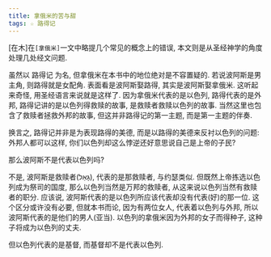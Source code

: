 ```yaml
---
title: 拿俄米的苦与甜
tags: ☆ 路得记
---
```


[在木]在`[拿俄米]`一文中略提几个常见的概念上的错误, 本文则是从圣经神学的角度处理几处经文问题.


虽然以 路得记 为名, 但拿俄米在本书中的地位绝对是不容置疑的. 若说波阿斯是男主角, 则路得就是女配角. 表面看是波阿斯娶路得, 其实是波阿斯娶拿俄米. 这听起来奇怪, 用圣经语言来说就是这样了. 因为拿俄米代表的是以色列, 路得代表的是外邦, 路得记讲的是以色列得救赎的故事, 是救赎者救赎以色列的故事. 当然这里也包含了救赎者拯救外邦的故事, 但这并非路得记的第一主题, 而是第一主题的伴奏.

换言之, 路得记并非是为表现路得的美德, 而是以路得的美德来反衬以色列的问题: 外邦人都可以这样, 你们以色列却这么悖逆还好意思说自己是上帝的子民?

那么波阿斯不是代表以色列吗?

不是, 波阿斯是救赎者(גָּאַל), 代表的是那救赎者, 与约瑟类似. 但既然上帝拣选以色列成为祭司的国度, 那么以色列当然是万邦的救赎者, 从这来说以色列当然有救赎者的职分. 应该说, 波阿斯代表的是以色列所应该代表却没有代表(好)的那一位. 这个区分或许没有必要, 但就本书而论, 因为有两位女人, 代表着以色列与外邦, 所以波阿斯代表的是他们的男人(亚当). 以色列的拿俄米因为外邦的女子而得种子, 这种子将成为以色列的丈夫.


但以色列代表的是基督, 而基督却不是代表以色列.   
